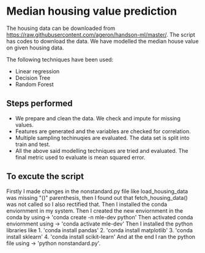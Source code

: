 # Median housing value prediction

The housing data can be downloaded from https://raw.githubusercontent.com/ageron/handson-ml/master/. The script has codes to download the data. We have modelled the median house value on given housing data. 

The following techniques have been used: 

 - Linear regression
 - Decision Tree
 - Random Forest

## Steps performed
 - We prepare and clean the data. We check and impute for missing values.
 - Features are generated and the variables are checked for correlation.
 - Multiple sampling techinuqies are evaluated. The data set is split into train and test.
 - All the above said modelling techniques are tried and evaluated. The final metric used to evaluate is mean squared error.

## To excute the script
Firstly I made changes in the nonstandard.py file like load_housing_data was missing "()" parenthesis, then I found out that fetch_housing_data() was not called so I also rectified that.
Then I installed the conda enviornment in my system.
Then I created the new enviornment in the conda by using-> 'conda create -n mle-dev python'
Then activated conda enviornment using -> 'conda activate mle-dev'
Then I installed the python libraries like
	1. 'conda install pandas'
	2. 'conda install matplotlib'
	3. 'conda install sklearn'
	4. 'conda install scikit-learn'
And at the end I ran the python file using -> 'python nonstandard.py'.
